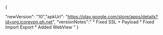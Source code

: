 {

  "newVersion": "10","apkUrl": "https://play.google.com/store/apps/details?id=org.icorevpn.ph.net",
"versionNotes":"
° Fixed SSL + Payload
° Fixed Import Export
° Added WebView
"
}
